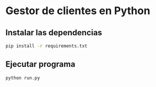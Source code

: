 # Gestor de clientes en Python

## Instalar las dependencias

```bash
pip install -r requirements.txt
```

## Ejecutar programa

```
python run.py
```
